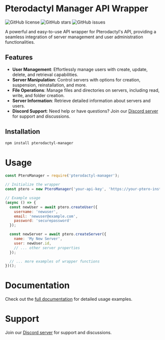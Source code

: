 # Pterodactyl Manager API Wrapper

![GitHub license](https://img.shields.io/github/license/v7an/pterodactyl-manager)
![GitHub stars](https://img.shields.io/github/stars/v7an/pterodactyl-manager)
![GitHub issues](https://img.shields.io/github/issues/v7an/pterodactyl-manager)

A powerful and easy-to-use API wrapper for Pterodactyl's API, providing a seamless integration of server management and user administration functionalities.

## Features
 
- **User Management**: Effortlessly manage users with create, update, delete, and retrieval capabilities.
- **Server Manipulation**: Control servers with options for creation, suspension, reinstallation, and more.
- **File Operations**: Manage files and directories on servers, including read, write, and folder creation.
- **Server Information**: Retrieve detailed information about servers and users.
- **Discord Support**: Need help or have questions? Join our [Discord server](https://discord.gg/altvine) for support and discussions.

## Installation

```bash
npm install pterodactyl-manager
```

# Usage

```js
const PteroManager = require('pterodactyl-manager');

// Initialize the wrapper
const ptero = new PteroManager('your-api-key', 'https://your-ptero-instance.com');

// Example usage
(async () => {
  const newUser = await ptero.createUser({
    username: 'newuser',
    email: 'newuser@example.com',
    password: 'securepassword'
  });

  const newServer = await ptero.createServer({
    name: 'My New Server',
    user: newUser.id,
    // ... other server properties
  });

  // ... more examples of wrapper functions
})();
```

# Documentation
Check out the [full documentation](https://github.com/v7an/pterodactyl-manager/docs) for detailed usage examples.

# Support

Join our [Discord server](https://discord.gg/altvine) for support and discussions.

